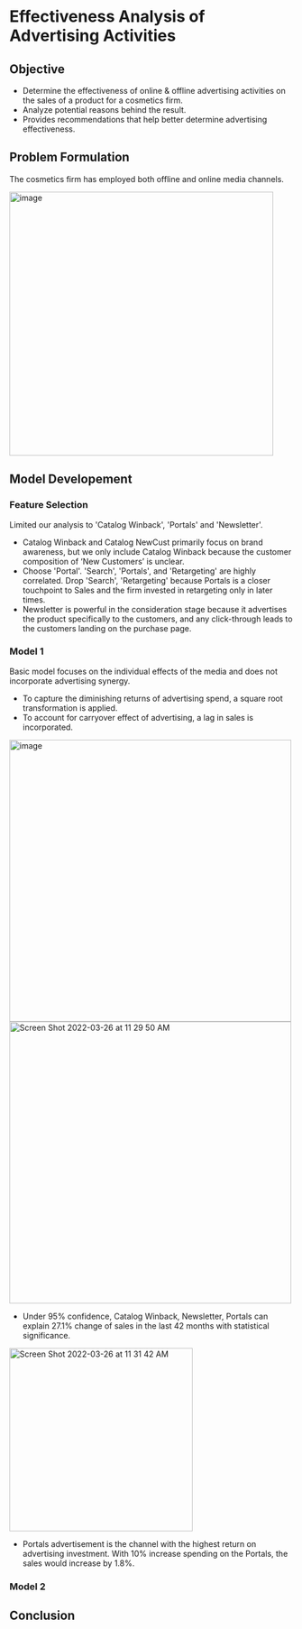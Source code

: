 # Effectiveness Analysis of Advertising Activities
## Objective
- Determine the effectiveness of online & offline advertising activities on the sales of a product for a cosmetics firm.
- Analyze potential reasons behind the result.
- Provides recommendations that help better determine advertising effectiveness.
## Problem Formulation
The cosmetics firm has employed both offline and online media channels.

<img width="468" alt="image" src="https://user-images.githubusercontent.com/98130185/160251693-c4e7fd53-a76a-4160-98a2-263a62bd325f.png">

## Model Developement
### Feature Selection
Limited our analysis to 'Catalog Winback', 'Portals' and 'Newsletter'.
- Catalog Winback and Catalog NewCust primarily focus on brand awareness, but we only include Catalog Winback because the customer composition of ‘New
Customers’ is unclear.
- Choose 'Portal'. 'Search', 'Portals', and 'Retargeting' are highly correlated. Drop 'Search', 'Retargeting' because Portals is a closer touchpoint to Sales and the firm invested in retargeting only in later times.
- Newsletter is powerful in the consideration stage because it advertises the product specifically to the customers, and any click-through leads to the customers landing on the purchase page.


### Model 1
 Basic model focuses on the individual effects of the media and does not incorporate advertising synergy.
 - To capture the diminishing returns of advertising spend, a square root transformation is applied.
 - To account for carryover effect of advertising, a lag in sales is incorporated.

<img width="500" alt="image" src="https://user-images.githubusercontent.com/98130185/160252437-35bd9451-2f98-47b5-ba21-32da410a3202.png">

<img width="500" alt="Screen Shot 2022-03-26 at 11 29 50 AM" src="https://user-images.githubusercontent.com/98130185/160252563-b541aefa-f282-4a73-a089-19f1c45eb73d.png">

- Under 95% confidence, Catalog Winback, Newsletter, Portals can explain 27.1% change of sales in the last 42 months with statistical significance.

<img width="325" alt="Screen Shot 2022-03-26 at 11 31 42 AM" src="https://user-images.githubusercontent.com/98130185/160252633-bd65fcf8-20ca-4754-9b99-ad3bc7d007c1.png">

- Portals advertisement is the channel with the highest return on advertising investment. With 10% increase spending on the Portals, the sales would
increase by 1.8%.

### Model 2

## Conclusion
